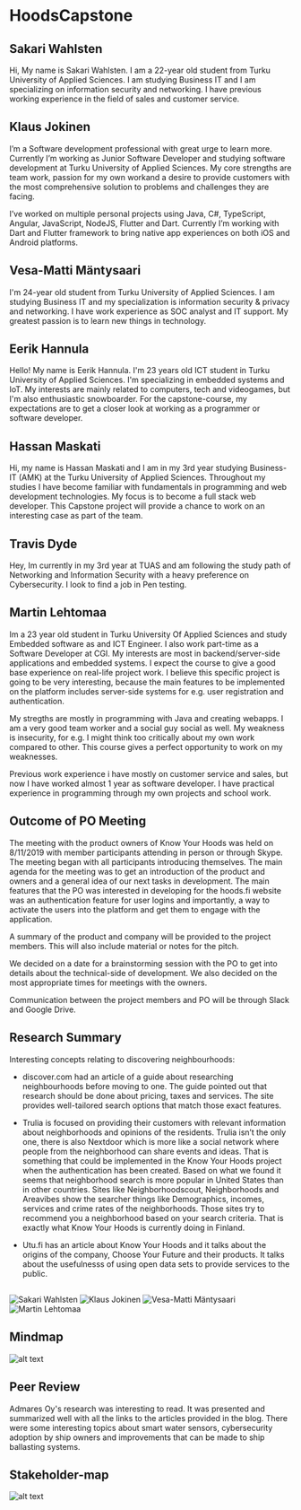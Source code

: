 # HoodsCapstone

## Sakari Wahlsten
Hi, My name is Sakari Wahlsten. I am a 22-year old student from Turku University of Applied Sciences. I am studying Business IT and I am specializing on information security and networking. I have previous working experience in the field of sales and customer service. 


## Klaus Jokinen

I’m a Software development professional with great urge to learn more. Currently I’m working as Junior Software Developer and studying software development at Turku University of Applied Sciences. My core strengths are team work, passion for my own workand a desire to provide customers with the most comprehensive solution to problems and challenges they are facing.

I’ve worked on multiple personal projects using Java, C#, TypeScript, Angular, JavaScript, NodeJS, Flutter and Dart. Currently I’m working with Dart and Flutter framework to bring native app experiences on both iOS and Android platforms.

## Vesa-Matti Mäntysaari
I'm 24-year old student from Turku University of Applied Sciences. I am studying Business IT and my specialization is information security & privacy and networking. I have work experience as SOC analyst and IT support. My greatest passion is to learn new things in technology.

## Eerik Hannula
Hello! My name is Eerik Hannula. I'm 23 years old ICT student in Turku University of Applied Sciences.
I'm specializing in embedded systems and IoT.
My interests are mainly related to computers, tech and videogames, but I'm also enthusiastic snowboarder.
For the capstone-course, my expectations are to get a closer look at working as a programmer or software developer.

## Hassan Maskati
Hi, my name is Hassan Maskati and I am in my 3rd year studying Business-IT (AMK) at the Turku University of Applied Sciences. Throughout my studies I have become familiar with fundamentals in programming and web development technologies. My focus is to become a full stack web developer. This Capstone project will provide a chance to work on an interesting case as part of the team.


## Travis Dyde
Hey, Im currently in my 3rd year at TUAS and am following the study path of Networking and Information Security with a heavy preference on Cybersecurity.  I look to find a job in Pen testing.

## Martin Lehtomaa
Im a 23 year old student in Turku University Of Applied Sciences and study Embedded software as and ICT Engineer. I also work part-time as a Software Developer at CGI. My interests are most in backend/server-side applications and embedded systems. I expect the course
to give a good base experience on real-life project work. I believe this specific project is going to be very interesting, because the main features to be implemented on the platform includes server-side systems for e.g. user registration and authentication.

My stregths are mostly in programming with Java and creating webapps. I am a very good team worker and a social guy social as well. My weakness is insecurity, for e.g. I might think too critically about my own work compared to other. This course gives a perfect opportunity to work on my weaknesses.

Previous work experience i have mostly on customer service and sales, but now I have worked almost 1 year as software developer. I have practical experience in programming through my own projects and school work.

## Outcome of PO Meeting
The meeting with the product owners of Know Your Hoods was held on 8/11/2019 with member participants attending in person or through Skype. The meeting began with all participants introducing themselves. The main agenda for the meeting was to get an introduction of the product and owners and a general idea of our next tasks in development. The main features that the PO was interested in developing for the hoods.fi website was an authentication feature for user logins and importantly, a way to activate the users into the platform and get them to engage with the application. 

A summary of the product and company will be provided to the project members. This will also include material or notes for the pitch.

We decided on a date for a brainstorming session with the PO to get into details about the technical-side of development. We also decided on the most appropriate times for meetings with the owners.

Communication between the project members and PO will be through Slack and Google Drive.

## Research Summary
Interesting concepts relating to discovering neighbourhoods:
- discover.com had an article of a guide about researching neighbourhoods before moving to one. The guide pointed out that research should be done about pricing, taxes and services. The site provides well-tailored search options that match those exact features.

- Trulia is focused on providing their customers with relevant information about neighborhoods and opinions of the residents. Trulia isn’t the only one, there is also Nextdoor which is more like a social network where people from the neighborhood can share events and ideas. That is something that could be implemented in the Know Your Hoods project when the authentication has been created. Based on what we found it seems that neighborhood search is more popular in United States than in other countries. Sites like Neighborhoodscout, Neighborhoods and Areavibes show the searcher things like Demographics, incomes, services and crime rates of the neighborhoods. Those sites try to recommend you a neighborhood based on your search criteria. That is exactly what Know Your Hoods is currently doing in Finland.

- Utu.fi has an article about Know Your Hoods and it talks about the origins of the company, Choose Your Future and their products. It talks about the usefulnesss of using open data sets to provide services to the public.


##

![Sakari Wahlsten](https://media.licdn.com/dms/image/C5603AQFNkaeqLNNpZg/profile-displayphoto-shrink_200_200/0?e=1578528000&v=beta&t=OVe6dF_kPhNOZgp8frcGGemCOu4ZTKAEjJuApBKEkQo "Sakari Wahlsten") ![Klaus Jokinen](https://media.licdn.com/dms/image/C5603AQGeX12aI5VctQ/profile-displayphoto-shrink_200_200/0?e=1578528000&v=beta&t=UHtfVDNb0Z3p0gdgEm2agXhwwWRZ57AMaGPEmSzKWbQ "Klaus Jokinen") ![Vesa-Matti Mäntysaari](https://media.licdn.com/dms/image/C5103AQFFhCMbbI-AXA/profile-displayphoto-shrink_200_200/0?e=1578528000&v=beta&t=-oTpzNCxLJWg5QG4J38wmHFe6NtkpHyJ_Wma2k8K6jw "Vesa-Matti Mäntysaari") ![Martin Lehtomaa](https://media.licdn.com/dms/image/C5603AQG_riPV4BBbIA/profile-displayphoto-shrink_200_200/0?e=1578528000&v=beta&t=-32_-rnIbMNEtuB8sG0QFSgfZaKelHCBwrigHIMwHvI "Martin Lehtomaa")

## Mindmap
![alt text](https://raw.githubusercontent.com/KlausAMK/HoodsCapstone/master/Hoods%20Mind%20Tree.png)

## Peer Review
Admares Oy's research was interesting to read. It was presented and summarized well with all the links to the articles provided in the blog. There were some interesting topics about smart water sensors, cybersecurity adoption by ship owners and improvements that can be made to ship ballasting systems.

## Stakeholder-map
![alt text](https://github.com/KlausAMK/HoodsCapstone/blob/master/stakeholder-map.png?raw=true)
